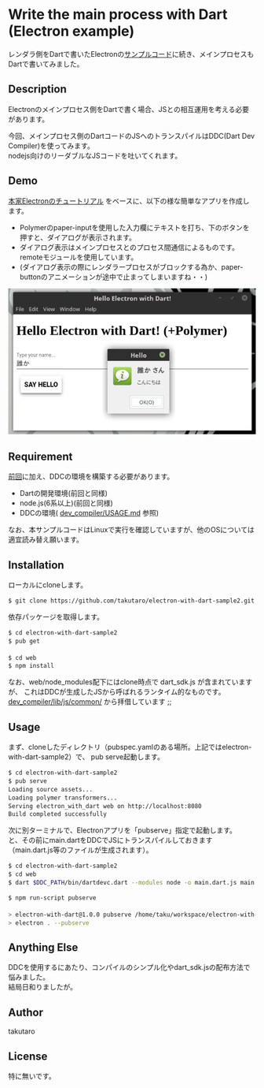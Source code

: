 Write the main process with Dart (Electron example)
====================================

レンダラ側をDartで書いたElectronの[サンプルコード](https://github.com/takutaro/electron-with-dart-sample)に続き、メインプロセスもDartで書いてみました。<br>

## Description

Electronのメインプロセス側をDartで書く場合、JSとの相互運用を考える必要があります。<br>

今回、メインプロセス側のDartコードのJSへのトランスパイルはDDC(Dart Dev Compiler)を使ってみます。<br>
nodejs向けのリーダブルなJSコードを吐いてくれます。

## Demo

[本家Electronのチュートリアル](https://electron.atom.io/docs/tutorial/quick-start/)
をベースに、以下の様な簡単なアプリを作成します。

* Polymerのpaper-inputを使用した入力欄にテキストを打ち、下のボタンを押すと、ダイアログが表示されます。
* ダイアログ表示はメインプロセスとのプロセス間通信によるものです。remoteモジュールを使用しています。
* (ダイアログ表示の際にレンダラープロセスがブロックする為か、paper-buttonのアニメーションが途中で止まってしまいますね・・)

 ![ScreenShot](./ss.png)

## Requirement

[前回](https://github.com/takutaro/electron-with-dart-sample)に加え、DDCの環境を構築する必要があります。

* Dartの開発環境(前回と同様)
* node.js(6系以上)(前回と同様)
* DDCの環境( [dev_compiler/USAGE.md](https://github.com/dart-lang/sdk/blob/master/pkg/dev_compiler/USAGE.md) 参照)

なお、本サンプルコードはLinuxで実行を確認していますが、他のOSについては適宜読み替え願います。

## Installation

ローカルにcloneします。

```bash
$ git clone https://github.com/takutaro/electron-with-dart-sample2.git
```

依存パッケージを取得します。

```bash
$ cd electron-with-dart-sample2
$ pub get

$ cd web
$ npm install
```

なお、web/node_modules配下にはclone時点で dart_sdk.js が含まれていますが、
これはDDCが生成したJSから呼ばれるランタイム的なものです。<br>
[dev_compiler/lib/js/common/](https://github.com/dart-lang/sdk/tree/master/pkg/dev_compiler/lib/js/common) から拝借しています ;;

## Usage

まず、cloneしたディレクトリ（pubspec.yamlのある場所。上記ではelectron-with-dart-sample2）で、
pub serve起動します。

```bash
$ cd electron-with-dart-sample2
$ pub serve
Loading source assets...
Loading polymer transformers...
Serving electron_with_dart web on http://localhost:8080
Build completed successfully
```

次に別ターミナルで、Electronアプリを「pubserve」指定で起動します。<br>
と、その前にmain.dartをDDCでJSにトランスパイルしておきます（main.dart.js等のファイルが生成されます）。

```bash
$ cd electron-with-dart-sample2
$ cd web
$ dart $DDC_PATH/bin/dartdevc.dart --modules node -o main.dart.js main.dart
```

```bash
$ npm run-script pubserve

> electron-with-dart@1.0.0 pubserve /home/taku/workspace/electron-with-dart-sample/web
> electron . --pubserve
```

## Anything Else

DDCを使用するにあたり、コンパイルのシンプル化やdart_sdk.jsの配布方法で悩みました。<br>
結局日和りましたが。

## Author

takutaro

## License

特に無いです。
